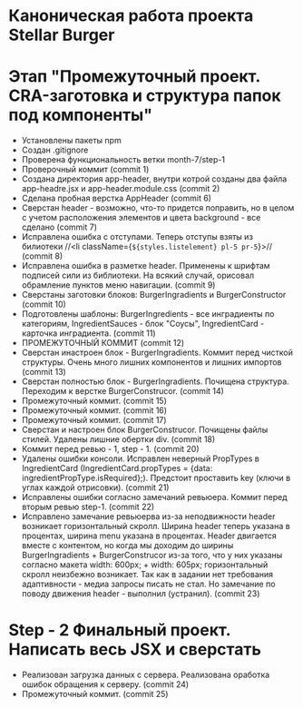 # Каноническая работа проекта Stellar Burger 
# Этап "Промежуточный проект. CRA-заготовка и структура папок под компоненты"

* Установлены пакеты npm
* Создан .gitignore
* Проверена функциональность ветки month-7/step-1
* Проверочный коммит (commit 1)
* Создана директория app-header, внутри котрой созданы два файла app-headre.jsx и app-header.module.css (commit 2)
* Сделана пробная верстка AppHeader (commit 6)
* Сверстан header - возможно, что-то придется поправить, но в целом с учетом расположения элементов и цвета background - все сделано (commit 7)
* Исправлена ошибка с отступами. Теперь отступы взяты из билиотеки //<li className={`${styles.listelement} pl-5 pr-5`}>// (commit 8)
* Исправлена ошибка в разметке header. Применены к шрифтам подписей сили из библиотеки. На всякий случай, орисовал обрамление пунктов меню навигации. (commit 9)
* Сверстаны заготовки блоков: BurgerIngradients и BurgerConstructor (commit 10)
* Подготовлены шаблоны: BurgerIngredients - все инградиенты по категориям, IngredientSauces - блок "Соусы", IngredientCard - карточка инградиента. (commit 11)
* ПРОМЕЖУТОЧНЫЙ КОММИТ (commit 12)
* Сверстан инастроен блок - BurgerIngradients. Коммит перед чисткой структуры. Очень много лишних компонентов и лишних импортов (commit 13)
* Сверстан полностью блок - BurgerIngradients. Почищена структура. Переходим к верстке BurgerConstrucor. (commit 14)
* Промежуточный коммит. (commit 15)
* Промежуточный коммит. (commit 16)
* Промежуточный коммит. (commit 17)
* Сверстан и настроен блок BurgerConstrucor. Почищены файлы стилей. Удалены лишние обертки div. (commit 18)
* Коммит перед ревью - 1, step - 1. (commit 20)
* Удалены ошибки консоли. Исправлен неверный PropTypes в IngredientCard (IngredientCard.propTypes = {data: ingredientPropType.isRequired};). Предстоит проставить key (ключи в углах каждой отрисовки). (commit 21)
* Исправлены ошибки согласно замечаний ревьюера. Коммит перед вторым ревью step-1. (commit 22)
* Исправлено замечание ревьюерва из-за неподвижности header возникает горизонтальный скролл. Ширина header теперь указана в процентах, ширина menu указана в процентах. Header двигается вместе с контентом, но когда мы доходим до ширины BurgerIngradients + BurgerConstrucor из-за того, что у них указаны согласно макета width: 600px; + width: 605px; горизонтальный скролл неизбежно возникает. Так как в задании нет требования адаптивности - медиа запросы писать не стал. Но замечание по поводу движения header - выполнил (устранил). (commit 23)
# Step - 2 Финальный проект. Написать весь JSX и сверстать
* Реализован загрузка данных с сервера. Реализована оработка ошибок обращения к серверу. (commit 24)
* Промежуточный коммит. (commit 25)